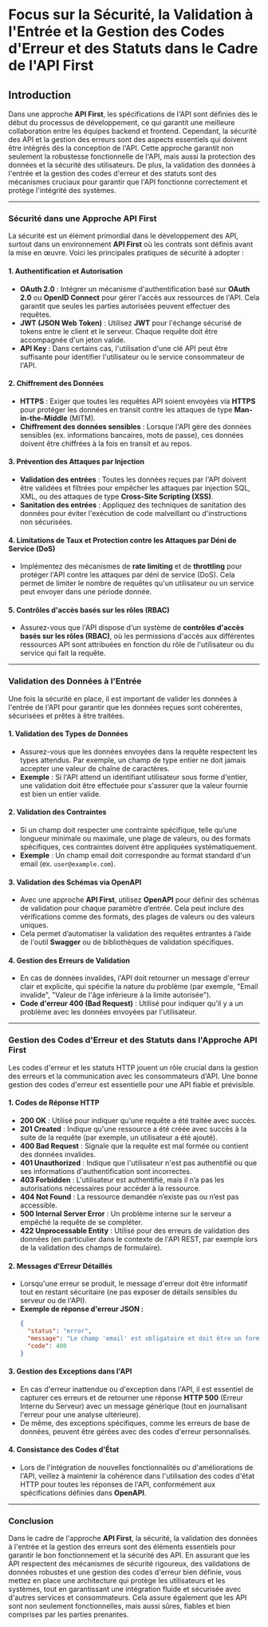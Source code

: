 # Focus sur la Sécurité, la Validation à l'Entrée et la Gestion des Codes d'Erreur et des Statuts dans le Cadre de l'API First

## Introduction
Dans une approche **API First**, les spécifications de l'API sont définies dès le début du processus de développement, ce qui garantit une meilleure collaboration entre les équipes backend et frontend. Cependant, la sécurité des API et la gestion des erreurs sont des aspects essentiels qui doivent être intégrés dès la conception de l'API. Cette approche garantit non seulement la robustesse fonctionnelle de l'API, mais aussi la protection des données et la sécurité des utilisateurs. De plus, la validation des données à l'entrée et la gestion des codes d'erreur et des statuts sont des mécanismes cruciaux pour garantir que l'API fonctionne correctement et protège l'intégrité des systèmes.

---

### Sécurité dans une Approche API First

La sécurité est un élément primordial dans le développement des API, surtout dans un environnement **API First** où les contrats sont définis avant la mise en œuvre. Voici les principales pratiques de sécurité à adopter :

#### 1. **Authentification et Autorisation**
   - **OAuth 2.0** : Intégrer un mécanisme d'authentification basé sur **OAuth 2.0** ou **OpenID Connect** pour gérer l'accès aux ressources de l'API. Cela garantit que seules les parties autorisées peuvent effectuer des requêtes.
   - **JWT (JSON Web Token)** : Utilisez **JWT** pour l'échange sécurisé de tokens entre le client et le serveur. Chaque requête doit être accompagnée d'un jeton valide.
   - **API Key** : Dans certains cas, l'utilisation d'une clé API peut être suffisante pour identifier l'utilisateur ou le service consommateur de l'API.

#### 2. **Chiffrement des Données**
   - **HTTPS** : Exiger que toutes les requêtes API soient envoyées via **HTTPS** pour protéger les données en transit contre les attaques de type **Man-in-the-Middle** (MITM).
   - **Chiffrement des données sensibles** : Lorsque l'API gère des données sensibles (ex. informations bancaires, mots de passe), ces données doivent être chiffrées à la fois en transit et au repos.

#### 3. **Prévention des Attaques par Injection**
   - **Validation des entrées** : Toutes les données reçues par l'API doivent être validées et filtrées pour empêcher les attaques par injection SQL, XML, ou des attaques de type **Cross-Site Scripting (XSS)**.
   - **Sanitation des entrées** : Appliquez des techniques de sanitation des données pour éviter l'exécution de code malveillant ou d'instructions non sécurisées.

#### 4. **Limitations de Taux et Protection contre les Attaques par Déni de Service (DoS)**
   - Implémentez des mécanismes de **rate limiting** et de **throttling** pour protéger l'API contre les attaques par déni de service (DoS). Cela permet de limiter le nombre de requêtes qu'un utilisateur ou un service peut envoyer dans une période donnée.

#### 5. **Contrôles d'accès basés sur les rôles (RBAC)**
   - Assurez-vous que l'API dispose d'un système de **contrôles d'accès basés sur les rôles (RBAC)**, où les permissions d'accès aux différentes ressources API sont attribuées en fonction du rôle de l'utilisateur ou du service qui fait la requête.

---

### Validation des Données à l'Entrée

Une fois la sécurité en place, il est important de valider les données à l'entrée de l'API pour garantir que les données reçues sont cohérentes, sécurisées et prêtes à être traitées.

#### 1. **Validation des Types de Données**
   - Assurez-vous que les données envoyées dans la requête respectent les types attendus. Par exemple, un champ de type entier ne doit jamais accepter une valeur de chaîne de caractères.
   - **Exemple** : Si l'API attend un identifiant utilisateur sous forme d'entier, une validation doit être effectuée pour s'assurer que la valeur fournie est bien un entier valide.

#### 2. **Validation des Contraintes**
   - Si un champ doit respecter une contrainte spécifique, telle qu’une longueur minimale ou maximale, une plage de valeurs, ou des formats spécifiques, ces contraintes doivent être appliquées systématiquement.
   - **Exemple** : Un champ email doit correspondre au format standard d'un email (ex. `user@example.com`).

#### 3. **Validation des Schémas via OpenAPI**
   - Avec une approche **API First**, utilisez **OpenAPI** pour définir des schémas de validation pour chaque paramètre d’entrée. Cela peut inclure des vérifications comme des formats, des plages de valeurs ou des valeurs uniques.
   - Cela permet d’automatiser la validation des requêtes entrantes à l’aide de l'outil **Swagger** ou de bibliothèques de validation spécifiques.

#### 4. **Gestion des Erreurs de Validation**
   - En cas de données invalides, l'API doit retourner un message d'erreur clair et explicite, qui spécifie la nature du problème (par exemple, "Email invalide", "Valeur de l'âge inférieure à la limite autorisée").
   - **Code d'erreur 400 (Bad Request)** : Utilisé pour indiquer qu'il y a un problème avec les données envoyées par l'utilisateur.

---

### Gestion des Codes d'Erreur et des Statuts dans l'Approche API First

Les codes d'erreur et les statuts HTTP jouent un rôle crucial dans la gestion des erreurs et la communication avec les consommateurs d'API. Une bonne gestion des codes d'erreur est essentielle pour une API fiable et prévisible.

#### 1. **Codes de Réponse HTTP**
   - **200 OK** : Utilisé pour indiquer qu'une requête a été traitée avec succès.
   - **201 Created** : Indique qu'une ressource a été créée avec succès à la suite de la requête (par exemple, un utilisateur a été ajouté).
   - **400 Bad Request** : Signale que la requête est mal formée ou contient des données invalides.
   - **401 Unauthorized** : Indique que l'utilisateur n'est pas authentifié ou que ses informations d'authentification sont incorrectes.
   - **403 Forbidden** : L'utilisateur est authentifié, mais il n’a pas les autorisations nécessaires pour accéder à la ressource.
   - **404 Not Found** : La ressource demandée n’existe pas ou n’est pas accessible.
   - **500 Internal Server Error** : Un problème interne sur le serveur a empêché la requête de se compléter.
   - **422 Unprocessable Entity** : Utilisé pour des erreurs de validation des données (en particulier dans le contexte de l'API REST, par exemple lors de la validation des champs de formulaire).

#### 2. **Messages d'Erreur Détaillés**
   - Lorsqu'une erreur se produit, le message d'erreur doit être informatif tout en restant sécuritaire (ne pas exposer de détails sensibles du serveur ou de l'API).
   - **Exemple de réponse d'erreur JSON :**
     ```json
     {
       "status": "error",
       "message": "Le champ 'email' est obligatoire et doit être un format valide.",
       "code": 400
     }
     ```

#### 3. **Gestion des Exceptions dans l'API**
   - En cas d'erreur inattendue ou d'exception dans l'API, il est essentiel de capturer ces erreurs et de retourner une réponse **HTTP 500** (Erreur Interne du Serveur) avec un message générique (tout en journalisant l'erreur pour une analyse ultérieure).
   - De même, des exceptions spécifiques, comme les erreurs de base de données, peuvent être gérées avec des codes d'erreur personnalisés.

#### 4. **Consistance des Codes d'État**
   - Lors de l'intégration de nouvelles fonctionnalités ou d'améliorations de l'API, veillez à maintenir la cohérence dans l'utilisation des codes d'état HTTP pour toutes les réponses de l'API, conformément aux spécifications définies dans **OpenAPI**.

---

### Conclusion

Dans le cadre de l'approche **API First**, la sécurité, la validation des données à l'entrée et la gestion des erreurs sont des éléments essentiels pour garantir le bon fonctionnement et la sécurité des API. En assurant que les API respectent des mécanismes de sécurité rigoureux, des validations de données robustes et une gestion des codes d'erreur bien définie, vous mettez en place une architecture qui protège les utilisateurs et les systèmes, tout en garantissant une intégration fluide et sécurisée avec d'autres services et consommateurs. Cela assure également que les API sont non seulement fonctionnelles, mais aussi sûres, fiables et bien comprises par les parties prenantes.

